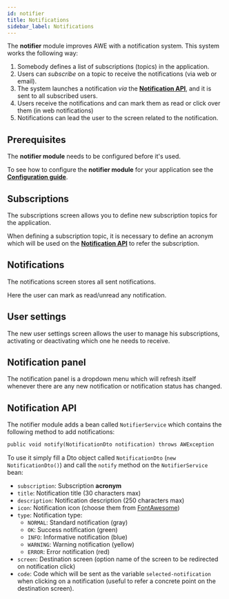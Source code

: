 ```yaml
---
id: notifier
title: Notifications
sidebar_label: Notifications
---
```


The **notifier** module improves AWE with a notification system. This system works the following way:

1. Somebody defines a list of subscriptions (topics) in the application.
2. Users can _subscribe_ on a topic to receive the notifications (via web or email).
3. The system launches a notification _via_ the **[Notification API](#notification-api)**, and it is sent to all subscribed users.
4. Users receive the notifications and can mark them as read or click over them (in web notifications)
5. Notifications can lead the user to the screen related to the notification.

## Prerequisites

The **notifier module** needs to be configured before it's used. 

To see how to configure the **notifier module** for your application see the **[Configuration guide](../notifier-module.md)**.    

## Subscriptions

The subscriptions screen allows you to define new subscription topics for the application.

When defining a subscription topic, it is necessary to define an acronym which will be used on the
**[Notification API](#notification-api)** to refer the subscription.

## Notifications

The notifications screen stores all sent notifications. 

Here the user can mark as read/unread any notification.

## User settings

The new user settings screen allows the user to manage his subscriptions, activating or deactivating
which one he needs to receive.

## Notification panel

The notification panel is a dropdown menu which will refresh itself whenever there are any new notification
or notification status has changed.

## Notification API

The notifier module adds a bean called `NotifierService` which contains the following method to 
add notifications:

```xml
public void notify(NotificationDto notification) throws AWException
```

To use it simply fill a Dto object called `NotificationDto` (`new NotificationDto()`) 
and call the `notify` method on the `NotifierService` bean:

  * `subscription`: Subscription **acronym**
  * `title`: Notification title (30 characters max)
  * `description`: Notification description (250 characters max)
  * `icon`: Notification icon (choose them from [FontAwesome](https://fontawesome.com/v4.7.0/icons/))
  * `type`: Notification type:
    * `NORMAL`: Standard notification (gray)
    * `OK`: Success notification (green)
    * `INFO`: Informative notification (blue)
    * `WARNING`: Warning notification (yellow)
    * `ERROR`: Error notification (red)
  * `screen`: Destination screen (option name of the screen to be redirected on notification click)
  * `code`: Code which will be sent as the variable `selected-notification` when clicking on a notification
  (useful to refer a concrete point on the destination screen).
